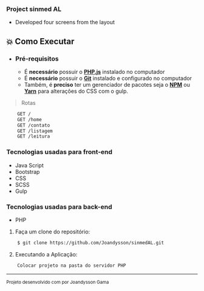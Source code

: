 ### Project sinmed AL

- Developed four screens from the layout

## :boom: Como Executar

- ### **Pré-requisitos**

  - É **necessário** possuir o **[PHP.js](https://www.php.net/)** instalado no computador
  - É **necessário** possuir o **[Git](https://git-scm.com/)** instalado e configurado no computador
  - Também, é **preciso** ter um gerenciador de pacotes seja o **[NPM](https://www.npmjs.com/)** ou **[Yarn](https://yarnpkg.com/)** para alterações do CSS com o gulp.


> Rotas

```sh
    GET /
    GET /home
    GET /contato
    GET /listagem
    GET /leitura
```

### Tecnologias usadas para front-end

- Java Script
- Bootstrap
- CSS
- SCSS
- Gulp

### Tecnologias usadas para back-end
- PHP

1. Faça um clone do repositório:

```sh
    $ git clone https://github.com/Joandysson/sinmedAL.git
```

2. Executando a Aplicação:

```sh
    Colocar projeto na pasta do servidor PHP
```


---
<sup>Projeto desenvolvido com por Joandysson Gama </sup>